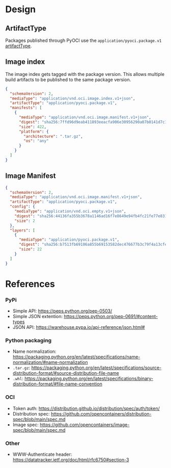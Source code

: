 # Design

## ArtifactType
Packages published through PyOCI use the `application/pyoci.package.v1` [artifactType](https://github.com/opencontainers/image-spec/blob/v1.1.0/manifest.md#guidelines-for-artifact-usage).

## Image index
The image index gets tagged with the package version.
This allows multiple build artifacts to be published to the same package version.

```json
{
  "schemaVersion": 2,
  "mediaType": "application/vnd.oci.image.index.v1+json",
  "artifactType": "application/pyoci.package.v1",
  "manifests": [
    {
      "mediaType": "application/vnd.oci.image.manifest.v1+json",
      "digest": "sha256:7ffd96d9eab411893eeacfa906e30956290a07b0141d7c1dd54c9fd5c7c48cf5",
      "size": 422,
      "platform": {
        "architecture": ".tar.gz",
        "os": "any"
      }
    }
  ]
}
```

## Image Manifest

```json
{
  "schemaVersion": 2,
  "mediaType": "application/vnd.oci.image.manifest.v1+json",
  "artifactType": "application/pyoci.package.v1",
  "config": {
    "mediaType": "application/vnd.oci.empty.v1+json",
    "digest": "sha256:44136fa355b3678a1146ad16f7e8649e94fb4fc21fe77e8310c060f61caaff8a",
    "size": 2
  },
  "layers": [
    {
      "mediaType": "application/pyoci.package.v1",
      "digest": "sha256:b7513fb69106a855b69153582dec476677b3c79f4a13cfee6fb7a356cfa754c0",
      "size": 22
    }
  ]
}
```

# References

### PyPi
- Simple API: https://peps.python.org/pep-0503/
- Simple JSON extention: https://peps.python.org/pep-0691/#content-types
- JSON API: https://warehouse.pypa.io/api-reference/json.html#

### Python packaging
- Name normalization: https://packaging.python.org/en/latest/specifications/name-normalization/#name-normalization
- `.tar.gz`: https://packaging.python.org/en/latest/specifications/source-distribution-format/#source-distribution-file-name
- `.whl`: https://packaging.python.org/en/latest/specifications/binary-distribution-format/#file-name-convention

### OCI
- Token auth: https://distribution.github.io/distribution/spec/auth/token/
- Distribution spec: https://github.com/opencontainers/distribution-spec/blob/main/spec.md
- Image spec: https://github.com/opencontainers/image-spec/blob/main/spec.md

### Other
- WWW-Authenticate header: https://datatracker.ietf.org/doc/html/rfc6750#section-3
